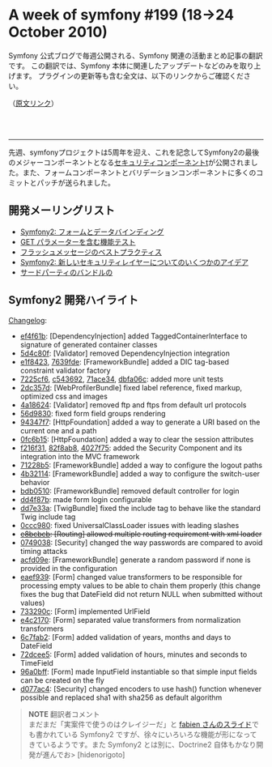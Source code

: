 A week of symfony #199 (18->24 October 2010)
============================================

Symfony 公式ブログで毎週公開される、Symfony 関連の活動まとめ記事の翻訳です。
この翻訳では、Symfony 本体に関連したアップデートなどのみを取り上げます。
プラグインの更新等も含む全文は、以下のリンクからご確認ください。

（[原文リンク](http://www.symfony-project.org/blog/2010/10/03/a-week-of-symfony-196-27-september-3-october-2010)）

<br />
<br />
<hr />

先週、symfonyプロジェクトは5周年を迎え、これを記念してSymfony2の最後のメジャーコンポーネントとなる<a href="http://github.com/fabpot/symfony/commit/f216f313e8909015fe9961a5604d179f64c35a90">セキュリティコンポーネントt</a>が公開されました。また、フォームコンポーネントとバリデーションコンポーネントに多くのコミットとパッチが送られました。

 
開発メーリングリスト
-------------------

  * [Symfony2: フォームとデータバインディング](http://groups.google.com/group/symfony-devs/browse_thread/thread/9ac2eade1d4a1603)
  * [GET パラメーターを含む機能テスト](http://groups.google.com/group/symfony-devs/browse_thread/thread/937f10994a5829f6)
  * [フラッシュメッセージのベストプラクティス](http://groups.google.com/group/symfony-devs/browse_thread/thread/514d9653cf068725)
  * [Symfony2: 新しいセキュリティレイヤーについてのいくつかのアイデア](http://groups.google.com/group/symfony-devs/browse_thread/thread/cfba48ca5c4f756b)
  * [サードパーティのバンドルの](http://groups.google.com/group/symfony-devs/browse_thread/thread/e46e5bb74fc3a78b)


Symfony2 開発ハイライト
-----------------------

[Changelog](http://github.com/symfony/symfony/commits/master):

  * [ef4f61b](http://github.com/symfony/symfony/commit/ef4f61bb9fcbfcb5bd7c5a0e2340a8dd30db8651 "ef4f61bb9fcbfcb5bd7c5a0e2340a8dd30db8651 commit on github"): \[DependencyInjection\] added TaggedContainerInterface to signature of generated container classes
  * [5d4c80f](http://github.com/symfony/symfony/commit/5d4c80f27b68b8ac568e5bb0ca74b07aadcdbafd "5d4c80f27b68b8ac568e5bb0ca74b07aadcdbafd commit on github"): \[Validator\] removed DependencyInjection integration
  * [e1f8423](http://github.com/symfony/symfony/commit/e1f842344eedc796133f78dd6015c39507422926 "e1f842344eedc796133f78dd6015c39507422926 commit on github"), [7639fde](http://github.com/symfony/symfony/commit/7639fde3f247f28ccb85b3050478e3a0b97218b9 "7639fde3f247f28ccb85b3050478e3a0b97218b9 commit on github"): \[FrameworkBundle\] added a DIC tag-based constraint validator factory
  * [7225cf6](http://github.com/symfony/symfony/commit/7225cf64b1854753f6713664ac2a97ea6941f6dd "7225cf64b1854753f6713664ac2a97ea6941f6dd commit on github"), [c543692](http://github.com/symfony/symfony/commit/c543692891947a0ba694855ff3449e4501eab98c "c543692891947a0ba694855ff3449e4501eab98c commit on github"), [71ace34](http://github.com/symfony/symfony/commit/71ace348222348eda7bf0007ce2e4b6dfc0c6e51 "71ace348222348eda7bf0007ce2e4b6dfc0c6e51 commit on github"), [dbfa06c](http://github.com/symfony/symfony/commit/dbfa06c54feb81eecfc64d4e44447cbed5919df0 "dbfa06c54feb81eecfc64d4e44447cbed5919df0 commit on github"): added more unit tests
  * [2dc357d](http://github.com/symfony/symfony/commit/2dc357d3a8233672997240d6c619a9e4c28cd2c4 "2dc357d3a8233672997240d6c619a9e4c28cd2c4 commit on github"): \[WebProfilerBundle\] fixed label reference, fixed markup, optimized css and images
  * [4a18624](http://github.com/symfony/symfony/commit/4a186249275f4c8b410714f0b892e318fe22c238 "4a186249275f4c8b410714f0b892e318fe22c238 commit on github"): \[Validator\] removed ftp and ftps from default url protocols
  * [56d9830](http://github.com/symfony/symfony/commit/56d98305ca314c65ea9277f68f4c9892a35b4100 "56d98305ca314c65ea9277f68f4c9892a35b4100 commit on github"): fixed form field groups rendering
  * [94347f7](http://github.com/symfony/symfony/commit/94347f73c5bff3040410605eb5de02dd14c2e60a "94347f73c5bff3040410605eb5de02dd14c2e60a commit on github"): \[HttpFoundation\] added a way to generate a URI based on the current one and a path
  * [0fc6b15](http://github.com/symfony/symfony/commit/0fc6b15c1729035890cd137686f142b92c5f9650 "0fc6b15c1729035890cd137686f142b92c5f9650 commit on github"): \[HttpFoundation\] added a way to clear the session attributes
  * [f216f31](http://github.com/symfony/symfony/commit/f216f313e8909015fe9961a5604d179f64c35a90 "f216f313e8909015fe9961a5604d179f64c35a90 commit on github"), [82f8ab8](http://github.com/symfony/symfony/commit/82f8ab839f13c30beaf29bb256a3b01e9e0320fe "82f8ab839f13c30beaf29bb256a3b01e9e0320fe commit on github"), [4027f75](http://github.com/symfony/symfony/commit/4027f751e39c8e96f7f960df49e5ddde736a3d02 "4027f751e39c8e96f7f960df49e5ddde736a3d02 commit on github"): added the Security Component and its integration into the MVC framework
  * [71228b5](http://github.com/symfony/symfony/commit/71228b5f29321b78be71912d2ea2f354c9abc79a "71228b5f29321b78be71912d2ea2f354c9abc79a commit on github"): \[FrameworkBundle\] added a way to configure the logout paths
  * [4b32114](http://github.com/symfony/symfony/commit/4b321141f9b76eea4bbd4cce3f9f2cb1bf704f83 "4b321141f9b76eea4bbd4cce3f9f2cb1bf704f83 commit on github"): \[FrameworkBundle\] added a way to configure the switch-user behavior
  * [bdb0510](http://github.com/symfony/symfony/commit/bdb051083cc686832dc3359d7f2ec1504bafbab4 "bdb051083cc686832dc3359d7f2ec1504bafbab4 commit on github"): \[FrameworkBundle\] removed default controller for login
  * [dd4f87b](http://github.com/symfony/symfony/commit/dd4f87b8c24de204897926bcff478fc04865c140 "dd4f87b8c24de204897926bcff478fc04865c140 commit on github"): made form login configurable
  * [dd7e33a](http://github.com/symfony/symfony/commit/dd7e33af6bcb135d00fa008da0a0188713df615b "dd7e33af6bcb135d00fa008da0a0188713df615b commit on github"): \[TwigBundle\] fixed the include tag to behave like the standard Twig include tag
  * [0ccc980](http://github.com/symfony/symfony/commit/0ccc9805f54ca46d4ea9fdda026b0779e858c616 "0ccc9805f54ca46d4ea9fdda026b0779e858c616 commit on github"): fixed UniversalClassLoader issues with leading slashes
  * <del>[e8bcbcb](http://github.com/symfony/symfony/commit/e8bcbcba57b210246a1d6b5d0fcf688b0a2d8afc "e8bcbcba57b210246a1d6b5d0fcf688b0a2d8afc commit on github"): \[Routing\] allowed multiple routing requirement with xml loader</del>
  * [0749038](http://github.com/symfony/symfony/commit/0749038e73b0def26abfefa5cc40f30683c7b460 "0749038e73b0def26abfefa5cc40f30683c7b460 commit on github"): \[Security\] changed the way passwords are compared to avoid timing attacks
  * [acfd09e](http://github.com/symfony/symfony/commit/acfd09eeb31dbf8592da44e0d3aa1091fc6076db "acfd09eeb31dbf8592da44e0d3aa1091fc6076db commit on github"): \[FrameworkBundle\] generate a random password if none is provided in the configuration
  * [eaef939](http://github.com/symfony/symfony/commit/eaef939141b0b62cdbab9cba5271a1c486cbcdd7 "eaef939141b0b62cdbab9cba5271a1c486cbcdd7 commit on github"): \[Form\] changed value transformers to be responsible for processing empty values to be able to chain them properly (this change fixes the bug that DateField did not return NULL when submitted without values)
  * [733290c](http://github.com/symfony/symfony/commit/733290c112a86b7147b0c477d28bde6f74e702ef "733290c112a86b7147b0c477d28bde6f74e702ef commit on github"): \[Form\] implemented UrlField
  * [e4c2170](http://github.com/symfony/symfony/commit/e4c21708caedfaf7d3fc78a43003972ad7e66d9d "e4c21708caedfaf7d3fc78a43003972ad7e66d9d commit on github"): \[Form\] separated value transformers from normalization transformers
  * [6c7fab2](http://github.com/symfony/symfony/commit/6c7fab212b1f715945001ca95616877b6d70570e "6c7fab212b1f715945001ca95616877b6d70570e commit on github"): \[Form\] added validation of years, months and days to DateField
  * [72dcee5](http://github.com/symfony/symfony/commit/72dcee594a321a758bc5ee22c403ccdc0f32ddab "72dcee594a321a758bc5ee22c403ccdc0f32ddab commit on github"): \[Form\] added validation of hours, minutes and seconds to TimeField
  * [96a0bff](http://github.com/symfony/symfony/commit/96a0bff9151d45660cfda178142a7851b7a0cccc "96a0bff9151d45660cfda178142a7851b7a0cccc commit on github"): \[Form\] made InputField instantiable so that simple input fields can be created on the fly
  * [d077ac4](http://github.com/symfony/symfony/commit/d077ac415887b2b8561ce9604d876b57b646c455 "d077ac415887b2b8561ce9604d876b57b646c455 commit on github"): \[Security\] changed encoders to use hash() function whenever possible and replaced sha1 with sha256 as default algorithm



> **NOTE**
> 翻訳者コメント<br />
> まだまだ「実案件で使うのはクレイジーだ」と [fabien さんのスライド](http://www.slideshare.net/fabpot/the-state-of-symfony2-symfonyday-2010)でも書かれている Symfony2 ですが、徐々にいろいろな機能が形になってきているようです。また Symfony2 とは別に、Doctrine2 自体もかなり開発が進んでお> [hidenorigoto]

